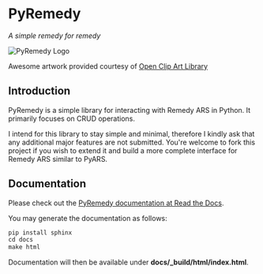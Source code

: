 # PyRemedy #

*A simple remedy for remedy*

![PyRemedy Logo](https://raw.githubusercontent.com/fgimian/pyremedy/master/images/pyremedy_logo.png)

Awesome artwork provided courtesy of
[Open Clip Art Library](http://openclipart.org/detail/192888/tux-nurse-1-by-merlin2525-192888)

## Introduction ##

PyRemedy is a simple library for interacting with Remedy ARS in Python.  It
primarily focuses on CRUD operations.

I intend for this library to stay simple and minimal, therefore I kindly ask
that any additional major features are not submitted.  You're welcome to fork
this project if you wish to extend it and build a more complete interface for
Remedy ARS similar to PyARS.

## Documentation ##

Please check out the
[PyRemedy documentation at Read the Docs](http://pyremedy.readthedocs.org/).

You may generate the documentation as follows:

``` python
pip install sphinx
cd docs
make html
```

Documentation will then be available under **docs/_build/html/index.html**.
